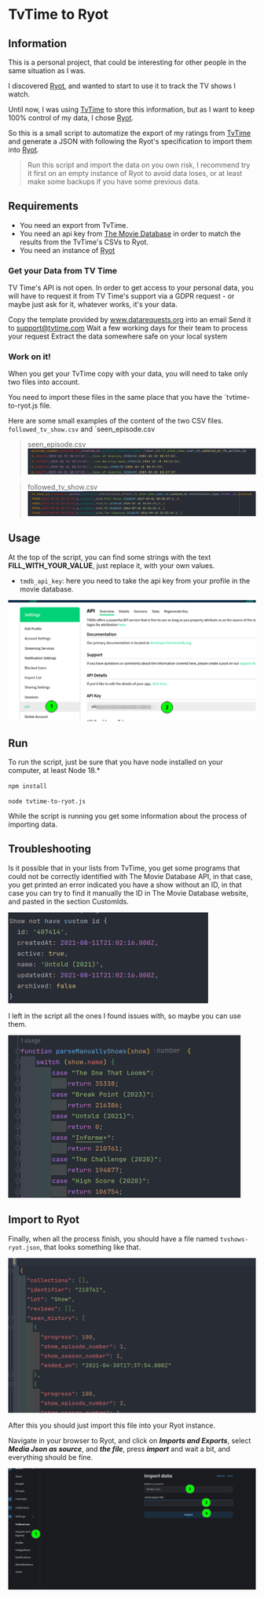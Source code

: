 # TvTime to Ryot

## Information

This is a personal project, that could be interesting for other people in the same situation as I was.

I discovered [Ryot](https://github.com/IgnisDa/ryot), and wanted to start to use it to track the TV shows I watch.

Until now, I was using [TvTime](https://www.tvtime.com/) to store this information, but as I want to keep 100% control of my data, I chose [Ryot](https://github.com/IgnisDa/ryot).

So this is a small script to automatize the export of my ratings from [TvTime](https://www.tvtime.com/) and generate a JSON with following the Ryot's specification to import them into [Ryot](https://github.com/IgnisDa/ryot).

> Run this script and import the data on you own risk, I recommend try it first on an empty instance of Ryot to avoid data loses, or at least make some backups if you have some previous data.

## Requirements

- You need an export from TvTime.
- You need an api key from [The Movie Database](https://www.themoviedb.org/) in order to match the results from the TvTime's CSVs to Ryot.
- You need an instance of [Ryot](https://github.com/IgnisDa/ryot)

### Get your Data from TV Time

TV Time's API is not open. In order to get access to your personal data, you will have to request it from TV Time's support via a GDPR request - or maybe just ask for it, whatever works, it's your data.

Copy the template provided by www.datarequests.org into an email
Send it to support@tvtime.com
Wait a few working days for their team to process your request
Extract the data somewhere safe on your local system

### Work on it!

When you get your TvTime copy with your data, you will need to take only two files into account.

You need to import these files in the same place that you have the `tvtime-to-ryot.js file.

Here are some small examples of the content of the two CSV files. `followed_tv_show.csv` and `seen_episode.csv

> seen_episode.csv
![seen_episode.csv example](images/seen_episodes.png)

> followed_tv_show.csv
![followed_tv_show.csv example](images/followed_tv_shows.png)

## Usage

At the top of the script, you can find some strings with the text **FILL_WITH_YOUR_VALUE**, just replace it, with your own values.

- `tmdb_api_key`: here you need to take the api key from your profile in the movie database.

![The Movie Database Api Key](images/tmdb_api_key.png)

## Run

To run the script, just be sure that you have node installed on your computer, at least Node 18.*

`npm install`

`node tvtime-to-ryot.js`

While the script is running you get some information about the process of importing data.

## Troubleshooting

Is it possible that in your lists from TvTime, you get some programs that could not be correctly identified with The Movie Database API, in that case, you get printed an error indicated you have a show without an ID, in that case you can try to find it manually the ID in The Movie Database website, and pasted in the section CustomIds.

![Cannot find a custom ID](images/custom_ids_error.png)

I left in the script all the ones I found issues with, so maybe you can use them.

![List with custom ids](images/list_custom_ids.png)

## Import to Ryot

Finally, when all the process finish, you should have a file named `tvshows-ryot.json`, that looks something like that.

![The JSON ready to Ryot](images/ryot_json_file.png)

After this you should just import this file into your Ryot instance.

Navigate in your browser to Ryot, and click on **_Imports and Exports_**, select **_Media Json as source_**, and **_the file_**, press **_import_** and wait a bit, and everything should be fine.

![The import process on Ryot](images/import_to_ryot.png)